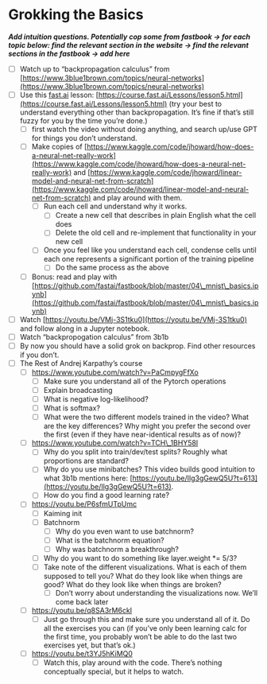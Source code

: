 # Grokking the Basics

_**Add intuition questions. Potentially cop some from fastbook -> for each topic below: find the relevant section in the website -> find the relevant sections in the fastbook -> add here**_

* [ ] Watch up to “backpropagation calculus” from [https://www.3blue1brown.com/topics/neural-networks](https://www.3blue1brown.com/topics/neural-networks)
* [ ] Use this [fast.ai](http://fast.ai) lesson: [https://course.fast.ai/Lessons/lesson5.html](https://course.fast.ai/Lessons/lesson5.html) (try your best to understand everything other than backpropagation. It’s fine if that’s still fuzzy for you by the time you’re done.)
  * [ ] first watch the video without doing anything, and search up/use GPT for things you don’t understand.
  * [ ] Make copies of [https://www.kaggle.com/code/jhoward/how-does-a-neural-net-really-work](https://www.kaggle.com/code/jhoward/how-does-a-neural-net-really-work) and [https://www.kaggle.com/code/jhoward/linear-model-and-neural-net-from-scratch](https://www.kaggle.com/code/jhoward/linear-model-and-neural-net-from-scratch) and play around with them.
    * [ ] Run each cell and understand why it works.
      * [ ] Create a new cell that describes in plain English what the cell does
      * [ ] Delete the old cell and re-implement that functionality in your new cell
    * [ ] Once you feel like you understand each cell, condense cells until each one represents a significant portion of the training pipeline
      * [ ] Do the same process as the above
  * [ ] Bonus: read and play with [https://github.com/fastai/fastbook/blob/master/04\_mnist\_basics.ipynb](https://github.com/fastai/fastbook/blob/master/04\_mnist\_basics.ipynb)
* [ ] Watch [https://youtu.be/VMj-3S1tku0](https://youtu.be/VMj-3S1tku0) and follow along in a Jupyter notebook.
* [ ] Watch “backpropogation calculus” from 3b1b
* [ ] By now you should have a solid grok on backprop. Find other resources if you don’t.
* [ ] The Rest of Andrej Karpathy’s course
  * [ ] https://www.youtube.com/watch?v=PaCmpygFfXo
    * [ ] Make sure you understand all of the Pytorch operations
    * [ ] Explain broadcasting
    * [ ] What is negative log-likelihood?
    * [ ] What is softmax?
    * [ ] What were the two different models trained in the video? What are the key differences? Why might you prefer the second over the first (even if they have near-identical results as of now)?
  * [ ] https://www.youtube.com/watch?v=TCH\_1BHY58I
    * [ ] Why do you split into train/dev/test splits? Roughly what proportions are standard?
    * [ ] Why do you use minibatches? This video builds good intuition to what 3b1b mentions here: [https://youtu.be/Ilg3gGewQ5U?t=613](https://youtu.be/Ilg3gGewQ5U?t=613).
    * [ ] How do you find a good learning rate?
  * [ ] https://youtu.be/P6sfmUTpUmc
    * [ ] Kaiming init
    * [ ] Batchnorm
      * [ ] Why do you even want to use batchnorm?
      * [ ] What is the batchnorm equation?
      * [ ] Why was batchnorm a breakthrough?
    * [ ] Why do you want to do something like layer.weight \*= 5/3?
    * [ ] Take note of the different visualizations. What is each of them supposed to tell you? What do they look like when things are good? What do they look like when things are broken?
      * [ ] Don’t worry about understanding the visualizations now. We’ll come back later
  * [ ] https://youtu.be/q8SA3rM6ckI
    * [ ] Just go through this and make sure you understand all of it. Do all the exercises you can (if you’ve only been learning calc for the first time, you probably won’t be able to do the last two exercises yet, but that’s ok.)
  * [ ] https://youtu.be/t3YJ5hKiMQ0
    * [ ] Watch this, play around with the code. There’s nothing conceptually special, but it helps to watch.
